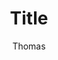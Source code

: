 ---
layout: post
title:  "Title"
author: Thomas
tags: [ aws, c++, containers, dev, ios, javascript, meta, ops, python, ruby, serverless, swift, travel ]
description: TBD
---
